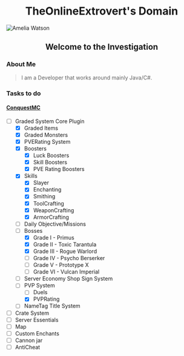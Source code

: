 <h1 align="center">TheOnlineExtrovert's Domain</h1>

![Amelia Watson](https://images.wallpapersden.com/image/download/watson-amelia-virtual-youtuber_bGlqZ2yUmZqaraWkpJRnaWVlrWZnZWU.jpg)

<h2 align="center">Welcome to the Investigation</h2>

<h3 align="left">About Me</h3>

> I am a Developer that works around mainly Java/C#.

<h3 align="left">Tasks to do</h3>

<h4 align="left"><u>ConquestMC</u></h4>

- [ ] Graded System Core Plugin
  - [x] Graded Items
  - [x] Graded Monsters
  - [x] PVERating System
  - [x] Boosters
    - [x] Luck Boosters
    - [x] Skill Boosters
    - [x] PVE Rating Boosters  
  - [x] Skills
    - [x] Slayer
    - [x] Enchanting
    - [x] Smithing
    - [x] ToolCrafting
    - [x] WeaponCrafting
    - [x] ArmorCrafting
  - [ ] Daily Objective/Missions
  - [ ] Bosses
    - [x] Grade I - Primus
    - [x] Grade II - Toxic Tarantula
    - [x] Grade III - Rogue Warlord
    - [ ] Grade IV - Psycho Berserker
    - [ ] Grade V - Prototype X
    - [ ] Grade VI - Vulcan Imperial
  - [ ] Server Economy Shop Sign System
  - [ ] PVP System
    - [ ] Duels
    - [x] PVPRating
  - [ ] NameTag Title System
- [ ] Crate System
- [ ] Server Essentials
- [ ] Map
- [ ] Custom Enchants
- [ ] Cannon jar
- [ ] AntiCheat
